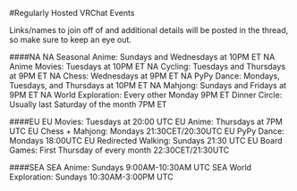 #Regularly Hosted VRChat Events

Links/names to join off of and additional details will be posted in the thread, so make sure to keep an eye out.

####NA
NA Seasonal Anime: Sundays and Wednesdays at 10PM ET
NA Anime Movies: Tuesdays at 10PM ET
NA Cycling: Tuesdays and Thursdays at 9PM ET
NA Chess: Wednesdays at 9PM ET
NA PyPy Dance: Mondays, Tuesdays, and Thursdays at 10PM ET
NA Mahjong: Sundays and Fridays at 9PM ET
NA World Exploration: Every other Monday 9PM ET
Dinner Circle: Usually last Saturday of the month 7PM ET

####EU
EU Movies: Tuesdays at 20:00 UTC
EU Anime: Thursdays at 7PM UTC
EU Chess + Mahjong: Mondays 21:30CET/20:30UTC
EU PyPy Dance: Mondays 18:00UTC
EU Redirected Walking: Sundays 21:30 UTC
EU Board Games: First Thursday of every month 22:30CET/21:30UTC

####SEA
SEA Anime: Sundays 9:00AM-10:30AM UTC
SEA World Exploration: Sundays 10:30AM-3:00PM UTC